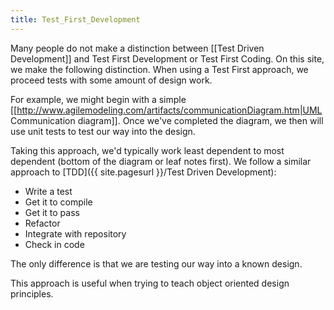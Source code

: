 ```yaml
---
title: Test_First_Development
---
```

Many people do not make a distinction between [[Test Driven Development]] and Test First Development or Test First Coding. On this site, we make the following distinction. When using a Test First approach, we proceed tests with some amount of design work. 

For example, we might begin with a simple [[http://www.agilemodeling.com/artifacts/communicationDiagram.htm|UML Communication diagram]]. Once we've completed the diagram, we then will use unit tests to test our way into the design.

Taking this approach, we'd typically work least dependent to most dependent (bottom of the diagram or leaf notes first). We follow a similar approach to [TDD]({{ site.pagesurl }}/Test Driven Development):
* Write a test
* Get it to compile
* Get it to pass
* Refactor
* Integrate with repository 
* Check in code

The only difference is that we are testing our way into a known design.

This approach is useful when trying to teach object oriented design principles.
